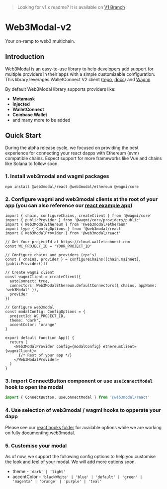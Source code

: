 > Looking for v1.x readme? It is available on [V1 Branch](https://github.com/WalletConnect/web3modal/tree/V1)

# Web3Modal-v2

Your on-ramp to web3 multichain.

## Introduction

Web3Modal is an easy-to-use library to help developers add support for multiple providers in their apps with a simple customizable configuration. This library leverages WalletConnect V2 client ([repo](https://github.com/WalletConnect/walletconnect-monorepo/), [docs](https://docs.walletconnect.com/2.0/introduction/sign/)) and [Wagmi](https://wagmi.sh/).

By default Web3Modal library supports providers like:

- **Metamask**
- **Injected**
- **WalletConnect**
- **Coinbase Wallet**
- and many more to be added

## Quick Start

During the alpha release cycle, we focused on providing the best experience for connecting your react dapps with Ethereum (evm) compatible chains.   Expect support for more frameworks like Vue and chains like Solana to follow soon.

### 1. Install web3modal and wagmi packages

```
npm install @web3modal/react @web3modal/ethereum @wagmi/core
```

### 2. Configure wagmi and web3modal clients at the root of your app (you can also reference our [react example app](https://github.com/WalletConnect/web3modal/tree/V2/examples/react))

```tsx
import { chain, configureChains, createClient } from '@wagmi/core'
import { publicProvider } from '@wagmi/core/providers/public'
import { Web3ModalEthereum } from '@web3modal/ethereum'
import type { ConfigOptions } from '@web3modal/react'
import { Web3ModalProvider } from '@web3modal/react'

// Get Your projectId at https://cloud.walletconnect.com
const WC_PROJECT_ID = 'YOUR_PROJECT_ID'

// Configure chains and providers (rpc's)
const { chains, provider } = configureChains([chain.mainnet], [publicProvider()])

// Create wagmi client
const wagmiClient = createClient({
  autoConnect: true,
  connectors: Web3ModalEthereum.defaultConnectors({ chains, appName: 'web3Modal' }),
  provider
})

// Configure web3modal
const modalConfig: ConfigOptions = {
  projectId: WC_PROJECT_ID,
  theme: 'dark',
  accentColor: 'orange'
}

export default function App() {
  return (
    <Web3ModalProvider config={modalConfig} ethereumClient={wagmiClient}>
      {/* Rest of your app */}
    </Web3ModalProvider>
  )
}
```

### 3. Import ConnectButton component or use `useConnectModal` hook to open the modal

```ts
import { ConnectButton, useConnectModal } from '@web3modal/react'
```

### 4. Use selection of web3modal / wagmi hooks to opperate your dapp

Please see our [react hooks folder](https://github.com/WalletConnect/web3modal/tree/V2/packages/react/src/hooks) for available options while we are working on fully documenting web3modal.

### 5. Customise your modal

As of now, we support the following config options to help you customise the look and feel of your modal. We will add more options soon.

- theme - `'dark' | 'light'`
- accentColor - `'blackWhite' | 'blue' | 'default' | 'green' | 'magenta' | 'orange' | 'purple' | 'teal'`
